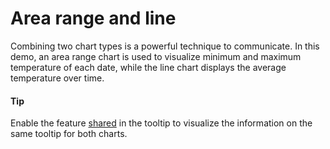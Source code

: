 # Area range and line
Combining two chart types is a powerful technique to communicate. In this demo, an area range chart is used to visualize minimum and maximum temperature of each date, while the line chart displays the average temperature over time. 

####  Tip
Enable the feature [shared](https://api.highcharts.com/highcharts/tooltip.shared) in the tooltip to visualize the information on the same tooltip for both charts.  